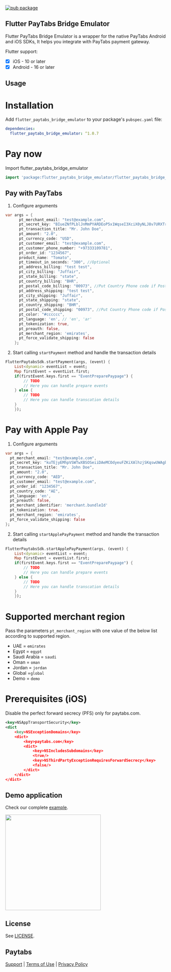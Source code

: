[![pub package](https://img.shields.io/pub/v/flutter_paytabs_bridge_emulator.svg)](https://pub.dev/packages/flutter_paytabs_bridge_emulator)

## Flutter PayTabs Bridge Emulator

Flutter PayTabs Bridge Emulator is a wrapper for the native PayTabs Android and iOS SDKs, It helps you integrate with PayTabs payment gateway.

Flutter support:
* [x] iOS - 10 or later
* [x] Android - 16 or later

## Usage

# Installation
Add `flutter_paytabs_bridge_emulator` to your package's `pubspec.yaml` file:

```yaml
dependencies:
  flutter_paytabs_bridge_emulator: ^1.0.7
```

# Pay now

Import flutter_paytabs_bridge_emulator
```dart
import 'package:flutter_paytabs_bridge_emulator/flutter_paytabs_bridge_emulator.dart';
```

## Pay with PayTabs
1. Configure arguments

```dart
var args = {
      pt_merchant_email: "test@example.com",
      pt_secret_key: "BIueZNfPLblJnMmPYARDEoP5x1WqseI3XciX0yNLJ8v7URXTrOw6dmbKn8bQnTUk6ch6L5SudnC8fz2HozNBVZmh7w9uq4Pwg7D1",// Add your Secret Key Here
      pt_transaction_title: "Mr. John Doe",
      pt_amount: "2.0",
      pt_currency_code: "USD",
      pt_customer_email: "test@example.com",
      pt_customer_phone_number: "+97333109781",
      pt_order_id: "1234567",
      product_name: "Tomato",
      pt_timeout_in_seconds: "300", //Optional
      pt_address_billing: "test test",
      pt_city_billing: "Juffair",
      pt_state_billing: "state",
      pt_country_billing: "BHR",
      pt_postal_code_billing: "00973", //Put Country Phone code if Postal code not available '00973'//
      pt_address_shipping: "test test",
      pt_city_shipping: "Juffair",
      pt_state_shipping: "state",
      pt_country_shipping: "BHR",
      pt_postal_code_shipping: "00973", //Put Country Phone code if Postal
      pt_color: "#cccccc",
      pt_language: 'en', // 'en', 'ar'
      pt_tokenization: true,
      pt_preauth: false,
      pt_merchant_region: 'emirates',
      pt_force_validate_shipping: false
    };
```

2. Start calling `startPayment` method and handle the transaction details

```dart
FlutterPaytabsSdk.startPayment(args, (event) {
    List<dynamic> eventList = event;
    Map firstEvent = eventList.first;
    if(firstEvent.keys.first == "EventPreparePaypage") {
        // TODO
        // Here you can handle prepare events
    } else {
        // TODO
        // Here you can handle transcation details
    }
    });
```

# Pay with Apple Pay

1. Configure arguments

```dart
var args = {
  pt_merchant_email: "test@example.com",
  pt_secret_key: "kuTEjyEMhpVSWTwXBSOSeiiDAeMCOdyeuFZKiXAlhzjSKqswUWAgbCaYFivjvYzCWaWJbRszhjZuEQqsUycVzLSyMIaZmhLlRqlp",// Add your Secret Key Here
  pt_transaction_title: "Mr. John Doe",
  pt_amount: "2.0",
  pt_currency_code: "AED",
  pt_customer_email: "test@example.com",
  pt_order_id: "1234567",
  pt_country_code: "AE",
  pt_language: 'en',
  pt_preauth: false,
  pt_merchant_identifier: 'merchant.bundleId'
  pt_tokenization: true,
  pt_merchant_region: 'emirates',
  pt_force_validate_shipping: false
};
```

2. Start calling `startApplePayPayment` method and handle the transaction details

```dart
FlutterPaytabsSdk.startApplePayPayment(args, (event) {
    List<dynamic> eventList = event;
    Map firstEvent = eventList.first;
    if(firstEvent.keys.first == "EventPreparePaypage") {
        // TODO
        // Here you can handle prepare events
    } else {
        // TODO
        // Here you can handle transcation details
    }
    });
```

# Supported merchant region
Pass the parameters `pt_merchant_region` with one value of the below list according to supported region.
* UAE = `emirates`
* Egypt = `egypt`
* Saudi Arabia = `saudi`
* Oman = `oman`
* Jordan = `jordan`
* Global =`global`
* Demo = `demo`

# Prerequisites (iOS) 
Disable the perfect forward secrecy (PFS) only for paytabs.com.

```xml
<key>NSAppTransportSecurity</key>
<dict
    <key>NSExceptionDomains</key>
    <dict>
        <key>paytabs.com</key>
        <dict>
            <key>NSIncludesSubdomains</key>
            <true/>
            <key>NSThirdPartyExceptionRequiresForwardSecrecy</key>
            <false/>
        </dict>
    </dict>
</dict>
```

## Demo application

Check our complete [example][example].

<img src="https://user-images.githubusercontent.com/69899730/104836250-454e0d00-58b5-11eb-8982-9013060b7d3a.png" width="300">

## License

See [LICENSE][license].

## Paytabs

[Support][1] | [Terms of Use][2] | [Privacy Policy][3]

 [1]: https://www.paytabs.com/en/support/
 [2]: https://www.paytabs.com/en/terms-of-use/
 [3]: https://www.paytabs.com/en/privacy-policy/
 [license]: https://github.com/paytabscom/flutter-sdk-bridge/blob/master/LICENSE
 [example]: https://github.com/paytabscom/flutter-sdk-bridge/tree/master/example

